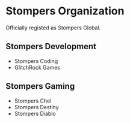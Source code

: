 # Stompers Organization
Officially registed as Stompers Global.
## Stompers Development
* Stompers Coding
* GlitchRock Games
## Stompers Gaming
* Stompers Chel
* Stompers Destiny
* Stompers Diablo
